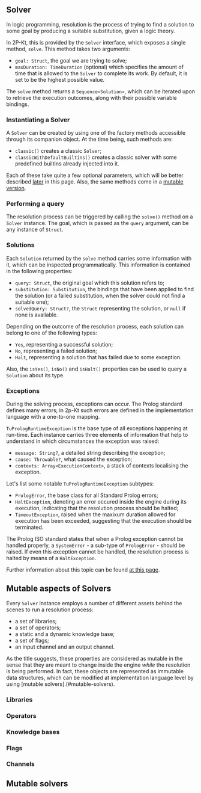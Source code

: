 ## Solver

In logic programming, resolution is the process of trying to find a solution to some goal by producing a suitable substitution, given a logic theory.

In 2P-Kt, this is provided by the `Solver` interface, which exposes a single method, `solve`. This method takes two arguments:

- `goal: Struct`, the goal we are trying to solve;
- `maxDuration: TimeDuration` (optional) which specifies the amount of time that is allowed to the `Solver` to complete its work. By default, it is set to be the highest possible value.

The `solve` method returns a `Sequence<Solution>`, which can be iterated upon to retrieve the execution outcomes, along with their possible variable bindings.

### Instantiating a Solver

A `Solver` can be created by using one of the factory methods accessible through its companion object. At the time being, such methods are:

- `classic()` creates a classic `Solver`;
- `classicWithDefaultBuiltins()` creates a classic solver with some predefined builtins already injected into it.

Each of these take quite a few optional parameters, which will be better described [later](#mutable-aspects-of-solvers) in this page. Also, the same methods come in a [mutable version](#mutable-solvers).

### Performing a query

The resolution process can be triggered by calling the `solve()` method on a `Solver` instance. The goal, which is passed as the `query` argument, can be any instance of `Struct`.

### Solutions

Each `Solution` returned by the `solve` method carries some information with it, which can be inspected programmatically. This information is contained in the following properties:

- `query: Struct`, the original goal which this solution refers to;
- `substitution: Substitution`, the bindings that have been applied to find the solution (or a failed substitution, when the solver could not find a suitable one);
- `solvedQuery: Struct?`, the `Struct` representing the solution, or `null` if none is available.

Depending on the outcome of the resolution process, each solution can belong to one of the following types:

- `Yes`, representing a successful solution;
- `No`, representing a failed solution;
- `Halt`, representing a solution that has failed due to some exception.

Also, the `isYes()`, `isNo()` and `isHalt()` properties can be used to query a `Solution` about its type.

### Exceptions

During the solving process, exceptions can occur. The Prolog standard defines many errors; in 2p-Kt such errors are defined in the implementation language with a one-to-one mapping.

`TuPrologRuntimeException` is the base type of all exceptions happening at run-time. Each instance carries three elements of information that help to understand in which circumstances the exception was raised:

- `message: String?`, a detailed string describing the exception;
- `cause: Throwable?`, what caused the exception;
- `contexts: Array<ExecutionContext>`, a stack of contexts localising the exception.

Let's list some notable `TuPrologRuntimeException` subtypes:

- `PrologError`, the base class for all Standard Prolog errors;
- `HaltException`, denoting an error occured inside the engine during its execution, indicating that the resolution process should be halted;
- `TimeoutException`, raised when the maxixum duration allowed for execution has been exceeded, suggesting that the execution should be terminated.

The Prolog ISO standard states that when a Prolog exception cannot be handled properly, a `SystemError` - a sub-type of `PrologError` - should be raised. If even this exception cannot be handled, the resolution process is halted by means of a `HaltException`.

Further information about this topic can be found [at this page](errors-and-exceptions.md).

## Mutable aspects of Solvers

Every `Solver` instance employs a number of different assets behind the scenes to run a resolution process:

- a set of libraries;
- a set of operators;
- a static and a dynamic knowledge base;
- a set of flags;
- an input channel and an output channel.

As the title suggests, these properties are considered as mutable in the sense that they are meant to change inside the engine _while_ the resolution is being performed. In fact, these objects are represented as immutable data structures, which can be modified at implementation language level by using [mutable solvers].(#mutable-solvers).

### Libraries

### Operators

### Knowledge bases

### Flags

### Channels

## Mutable solvers

